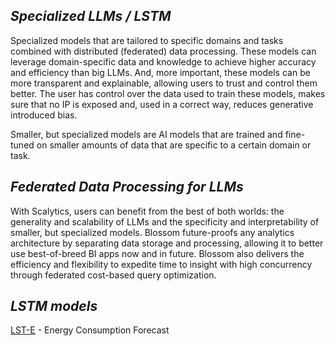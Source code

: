 ***Specialized LLMs / LSTM***
----------------------
Specialized models that are tailored to specific domains and tasks combined with distributed (federated) data processing. These models can leverage domain-specific data and knowledge to achieve higher accuracy and efficiency than big LLMs. And, more important, these models can be more transparent and explainable, allowing users to trust and control them better. The user has control over the data used to train these models, makes sure that no IP is exposed and, used in a correct way, reduces generative introduced bias.

Smaller, but specialized models are AI models that are trained and fine-tuned on smaller amounts of data that are specific to a certain domain or task.

***Federated Data Processing for LLMs***
----------------------
With Scalytics, users can benefit from the best of both worlds: the generality and scalability of LLMs and the specificity and interpretability of smaller, but specialized models. Blossom future-proofs any analytics architecture by separating data storage and processing, allowing it to better use best-of-breed BI apps now and in future.  Blossom also delivers the efficiency and flexibility to expedite time to insight with high concurrency through federated cost-based query optimization.  

***LSTM models***
---------
[LST-E]([https://github.com/scalytics/LLM-NNW/tree/main/LST-E]) - Energy Consumption Forecast
